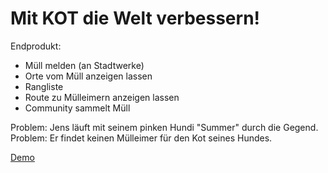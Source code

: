 # Mit KOT die Welt verbessern!

Endprodukt:
 - Müll melden (an Stadtwerke)
 - Orte vom Müll anzeigen lassen
 - Rangliste
 - Route zu Mülleimern anzeigen lassen
 - Community sammelt Müll

Problem: 
 Jens läuft mit seinem pinken Hundi "Summer" durch die Gegend. 
 Problem: Er findet keinen Mülleimer für den Kot seines Hundes. 

[Demo](https://jugendhackt.github.io/kfdw-pwa)
